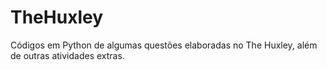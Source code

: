 # TheHuxley
 
Códigos em Python de algumas questões elaboradas no The Huxley, além de outras atividades extras.

